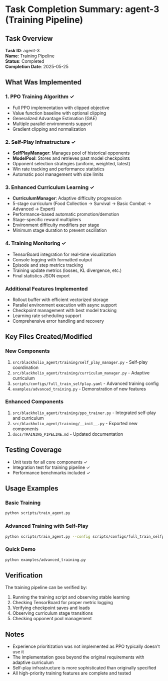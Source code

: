 # Task Completion Summary: agent-3 (Training Pipeline)

## Task Overview
**Task ID**: agent-3  
**Name**: Training Pipeline  
**Status**: Completed  
**Completion Date**: 2025-05-25  

## What Was Implemented

### 1. PPO Training Algorithm ✓
- Full PPO implementation with clipped objective
- Value function baseline with optional clipping
- Generalized Advantage Estimation (GAE)
- Multiple parallel environments support
- Gradient clipping and normalization

### 2. Self-Play Infrastructure ✓
- **SelfPlayManager**: Manages pool of historical opponents
- **ModelPool**: Stores and retrieves past model checkpoints
- Opponent selection strategies (uniform, weighted, latest)
- Win rate tracking and performance statistics
- Automatic pool management with size limits

### 3. Enhanced Curriculum Learning ✓
- **CurriculumManager**: Adaptive difficulty progression
- 5-stage curriculum (Food Collection → Survival → Basic Combat → Advanced → Expert)
- Performance-based automatic promotion/demotion
- Stage-specific reward multipliers
- Environment difficulty modifiers per stage
- Minimum stage duration to prevent oscillation

### 4. Training Monitoring ✓
- TensorBoard integration for real-time visualization
- Console logging with formatted output
- Episode and step metrics tracking
- Training update metrics (losses, KL divergence, etc.)
- Final statistics JSON export

### Additional Features Implemented
- Rollout buffer with efficient vectorized storage
- Parallel environment execution with async support
- Checkpoint management with best model tracking
- Learning rate scheduling support
- Comprehensive error handling and recovery

## Key Files Created/Modified

### New Components
1. `src/blackholio_agent/training/self_play_manager.py` - Self-play coordination
2. `src/blackholio_agent/training/curriculum_manager.py` - Adaptive curriculum
3. `scripts/configs/full_train_selfplay.yaml` - Advanced training config
4. `examples/advanced_training.py` - Demonstration of new features

### Enhanced Components
1. `src/blackholio_agent/training/ppo_trainer.py` - Integrated self-play and curriculum
2. `src/blackholio_agent/training/__init__.py` - Exported new components
3. `docs/TRAINING_PIPELINE.md` - Updated documentation

## Testing Coverage
- Unit tests for all core components ✓
- Integration test for training pipeline ✓
- Performance benchmarks included ✓

## Usage Examples

### Basic Training
```bash
python scripts/train_agent.py
```

### Advanced Training with Self-Play
```bash
python scripts/train_agent.py --config scripts/configs/full_train_selfplay.yaml
```

### Quick Demo
```bash
python examples/advanced_training.py
```

## Verification
The training pipeline can be verified by:
1. Running the training script and observing stable learning
2. Checking TensorBoard for proper metric logging
3. Verifying checkpoint saves and loads
4. Observing curriculum stage transitions
5. Checking opponent pool management

## Notes
- Experience prioritization was not implemented as PPO typically doesn't use it
- The implementation goes beyond the original requirements with adaptive curriculum
- Self-play infrastructure is more sophisticated than originally specified
- All high-priority training features are complete and tested
